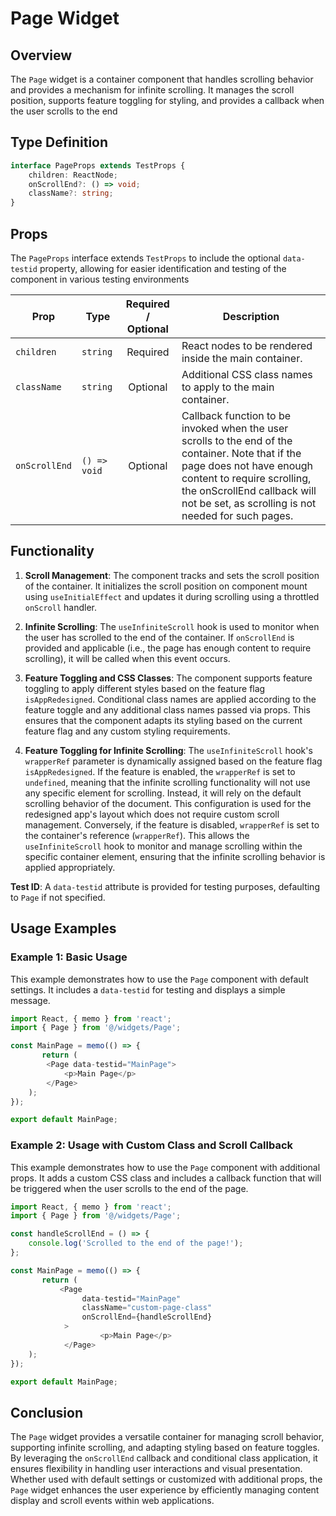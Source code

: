 # Page Widget

## Overview
The `Page` widget is a container component that handles scrolling behavior and provides a mechanism for infinite scrolling. It manages the scroll position, supports feature toggling for styling, and provides a callback when the user scrolls to the end


##  Type Definition
```typescript
interface PageProps extends TestProps {
    children: ReactNode;
    onScrollEnd?: () => void;
    className?: string;
}
```

## Props
The `PageProps` interface extends `TestProps` to include the optional `data-testid` property, allowing for easier identification and testing of the component in various testing environments

| Prop         | Type                                        |          Required / Optional          | Description                                                                 |
|--------------|---------------------------------------------|:-------------------------------------:|-----------------------------------------------------------------------------|
| `children`  | `string`                                    |               Required                | React nodes to be rendered inside the main container.                          |
| `className`  | `string`                                    |               Optional                | Additional CSS class names to apply to the main container.                       |
| `onScrollEnd`    | `() => void` | Optional  | Callback function to be invoked when the user scrolls to the end of the container. Note that if the page does not have enough content to require scrolling, the onScrollEnd callback will not be set, as scrolling is not needed for such pages.|


## Functionality
1. **Scroll Management**: The component tracks and sets the scroll position of the container. It initializes the scroll position on component mount using `useInitialEffect` and updates it during scrolling using a throttled `onScroll` handler.

2. **Infinite Scrolling**: The `useInfiniteScroll` hook is used to monitor when the user has scrolled to the end of the container. If `onScrollEnd` is provided and applicable (i.e., the page has enough content to require scrolling), it will be called when this event occurs.

3.  **Feature Toggling and CSS Classes**: The component supports feature toggling to apply different styles based on the feature flag `isAppRedesigned`. Conditional class names are applied according to the feature toggle and any additional class names passed via props. This ensures that the component adapts its styling based on the current feature flag and any custom styling requirements.

4.  **Feature Toggling for Infinite Scrolling**: The `useInfiniteScroll` hook's `wrapperRef` parameter is dynamically assigned based on the feature flag `isAppRedesigned`. If the feature is enabled, the `wrapperRef` is set to `undefined`, meaning that the infinite scrolling functionality will not use any specific element for scrolling. Instead, it will rely on the default scrolling behavior of the document. This configuration is used for the redesigned app's layout which  does not require custom scroll management.
    Conversely, if the feature is disabled, `wrapperRef` is set to the container's reference (`wrapperRef`). This allows the `useInfiniteScroll` hook to monitor and manage scrolling within the specific container element, ensuring that the infinite scrolling behavior is applied appropriately.

**Test ID**: A `data-testid` attribute is provided for testing purposes, defaulting to `Page` if not specified.


## Usage Examples

### Example 1: Basic Usage
This example demonstrates how to use the `Page` component with default settings.
It includes a `data-testid` for testing and displays a simple message.
```typescript jsx
import React, { memo } from 'react';
import { Page } from '@/widgets/Page';

const MainPage = memo(() => {
       return (
        <Page data-testid="MainPage">
            <p>Main Page</p>
        </Page>
    );
});

export default MainPage;
```

### Example 2: Usage with Custom Class and Scroll Callback
This example demonstrates how to use the `Page` component with additional props. It adds a custom CSS class and includes a callback function that will be triggered when the user scrolls to the end of the page.
```typescript jsx
import React, { memo } from 'react';
import { Page } from '@/widgets/Page';

const handleScrollEnd = () => {
    console.log('Scrolled to the end of the page!');
};

const MainPage = memo(() => {
       return (
           <Page
                data-testid="MainPage"
                className="custom-page-class"  
                onScrollEnd={handleScrollEnd}  
            > 
                    <p>Main Page</p>
            </Page>
    );
});

export default MainPage;
```


## Conclusion
The `Page` widget provides a versatile container for managing scroll behavior, supporting infinite scrolling, and adapting styling based on feature toggles.
By leveraging the `onScrollEnd` callback and conditional class application, it ensures flexibility in handling user interactions and visual presentation.
Whether used with default settings or customized with additional props, the `Page` widget enhances the user experience by efficiently managing content display and scroll events within web applications.
